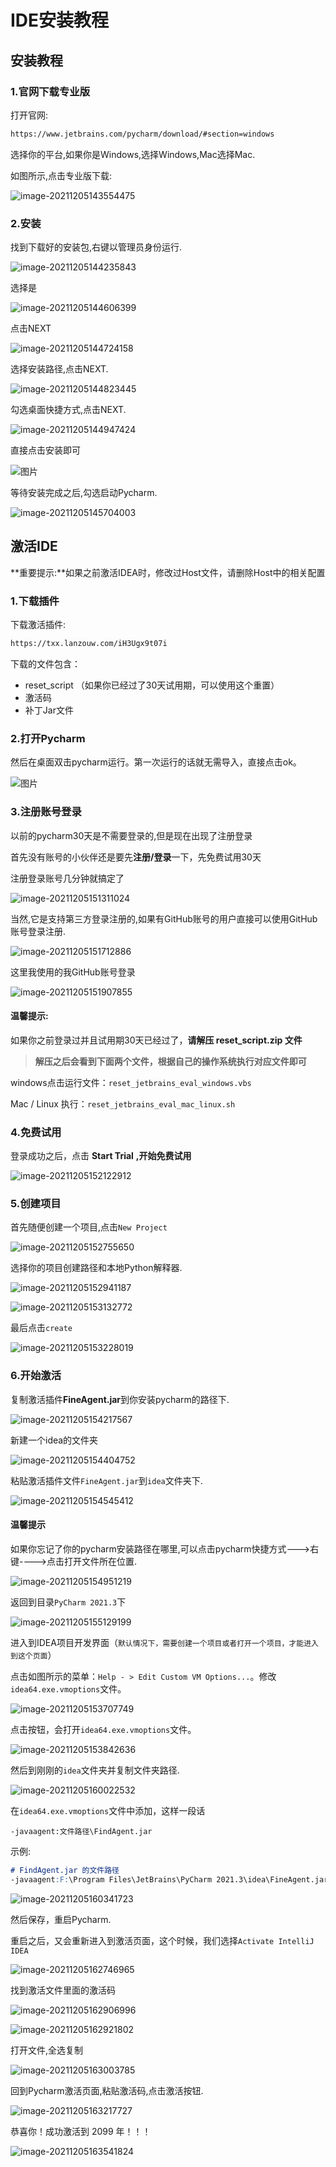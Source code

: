 # IDE安装教程

## 安装教程

### 1.官网下载专业版

打开官网:

```markdown
https://www.jetbrains.com/pycharm/download/#section=windows
```

选择你的平台,如果你是Windows,选择Windows,Mac选择Mac.

如图所示,点击专业版下载:

![image-20211205143554475](https://billy.taoxiaoxin.club//img/202112051435582.png)

### 2.安装

找到下载好的安装包,右键以管理员身份运行.

![image-20211205144235843](https://billy.taoxiaoxin.club//img/202112051442908.png)

选择是

![image-20211205144606399](https://billy.taoxiaoxin.club//img/202112051446473.png)

点击NEXT

![image-20211205144724158](https://billy.taoxiaoxin.club//img/202112051447226.png)

选择安装路径,点击NEXT.

![image-20211205144823445](https://billy.taoxiaoxin.club//img/202112051448505.png)

勾选桌面快捷方式,点击NEXT.

![image-20211205144947424](https://billy.taoxiaoxin.club//img/202112051449499.png)

直接点击安装即可

![图片](https://billy.taoxiaoxin.club//img/202112051451065.webp)

等待安装完成之后,勾选启动Pycharm.

![image-20211205145704003](https://billy.taoxiaoxin.club//img/202112051457070.png)

## 激活IDE

**重要提示:**如果之前激活IDEA时，修改过Host文件，请删除Host中的相关配置

### 1.下载插件

下载激活插件:

```markdown
https://txx.lanzouw.com/iH3Ugx9t07i
```

下载的文件包含：

- reset_script （如果你已经过了30天试用期，可以使用这个重置）
- 激活码
- 补丁Jar文件

### 2.打开Pycharm

然后在桌面双击pycharm运行。第一次运行的话就无需导入，直接点击ok。

![图片](https://billy.taoxiaoxin.club//img/202112051506573.webp)

### 3.注册账号登录

以前的pycharm30天是不需要登录的,但是现在出现了注册登录

首先没有账号的小伙伴还是要先**注册/登录**一下，先免费试用30天

注册登录账号几分钟就搞定了

![image-20211205151311024](https://billy.taoxiaoxin.club//img/202112051513115.png)

当然,它是支持第三方登录注册的,如果有GitHub账号的用户直接可以使用GitHub账号登录注册.

![image-20211205151712886](https://billy.taoxiaoxin.club//img/202112051517989.png)

这里我使用的我GitHub账号登录

![image-20211205151907855](https://billy.taoxiaoxin.club//img/202112051519002.png)

#### 温馨提示:

如果你之前登录过并且试用期30天已经过了，**请解压 reset_script.zip 文件**

> **解压之后会看到下面两个文件，根据自己的操作系统执行对应文件即可**

windows点击运行文件：`reset_jetbrains_eval_windows.vbs`

Mac / Linux  执行：`reset_jetbrains_eval_mac_linux.sh`

### 4.免费试用

登录成功之后，点击 **Start Trial** **,开始免费试用**

![image-20211205152122912](https://billy.taoxiaoxin.club//img/202112051521002.png)

### 5.创建项目

首先随便创建一个项目,点击`New Project`

![image-20211205152755650](https://billy.taoxiaoxin.club//img/202112051527743.png)

选择你的项目创建路径和本地Python解释器.

![image-20211205152941187](https://billy.taoxiaoxin.club//img/202112051529268.png)

![image-20211205153132772](https://billy.taoxiaoxin.club//img/202112051531851.png)

最后点击`create`

![image-20211205153228019](https://billy.taoxiaoxin.club//img/202112051532122.png)

### 6.开始激活

复制激活插件**FineAgent.jar**到你安装pycharm的路径下.

![image-20211205154217567](https://billy.taoxiaoxin.club//img/202112051542628.png)

新建一个idea的文件夹

![image-20211205154404752](https://billy.taoxiaoxin.club//img/202112051544812.png)

粘贴激活插件文件`FineAgent.jar`到`idea`文件夹下.

![image-20211205154545412](https://billy.taoxiaoxin.club//img/202112051545475.png)

#### 温馨提示

如果你忘记了你的pycharm安装路径在哪里,可以点击pycharm快捷方式--->右键---->点击打开文件所在位置.

![image-20211205154951219](https://billy.taoxiaoxin.club//img/202112051549307.png)

返回到目录`PyCharm 2021.3`下

![image-20211205155129199](https://billy.taoxiaoxin.club//img/202112051551273.png)

进入到IDEA项目开发界面（`默认情况下，需要创建一个项目或者打开一个项目，才能进入到这个页面`）

点击如图所示的菜单：`Help - > Edit Custom VM Options...`。修改`idea64.exe.vmoptions`文件。

![image-20211205153707749](https://billy.taoxiaoxin.club//img/202112051537034.png)

点击按钮，会打开`idea64.exe.vmoptions`文件。

![image-20211205153842636](https://billy.taoxiaoxin.club//img/202112051538789.png)

然后到刚刚的`idea`文件夹并复制文件夹路径.

![image-20211205160022532](https://billy.taoxiaoxin.club//img/202112051600631.png)

在`idea64.exe.vmoptions`文件中添加，这样一段话

`-javaagent:文件路径\FindAgent.jar`

示例:

```markdown
# FindAgent.jar 的文件路径
-javaagent:F:\Program Files\JetBrains\PyCharm 2021.3\idea\FineAgent.jar
```

![image-20211205160341723](https://billy.taoxiaoxin.club//img/202112051603792.png)

然后保存，重启Pycharm.

重启之后，又会重新进入到激活页面，这个时候，我们选择`Activate IntelliJ IDEA`

![image-20211205162746965](https://billy.taoxiaoxin.club//img/202112051627050.png)

找到激活文件里面的激活码

![image-20211205162906996](https://billy.taoxiaoxin.club//img/202112051629139.png)

![image-20211205162921802](https://billy.taoxiaoxin.club//img/202112051629895.png)

打开文件,全选复制

![image-20211205163003785](https://billy.taoxiaoxin.club//img/202112051630887.png)

回到Pycharm激活页面,粘贴激活码,点击激活按钮.

![image-20211205163217727](https://billy.taoxiaoxin.club//img/202112051632829.png)

恭喜你！成功激活到 2099 年！！！

![image-20211205163541824](https://billy.taoxiaoxin.club//img/202112051635929.png)